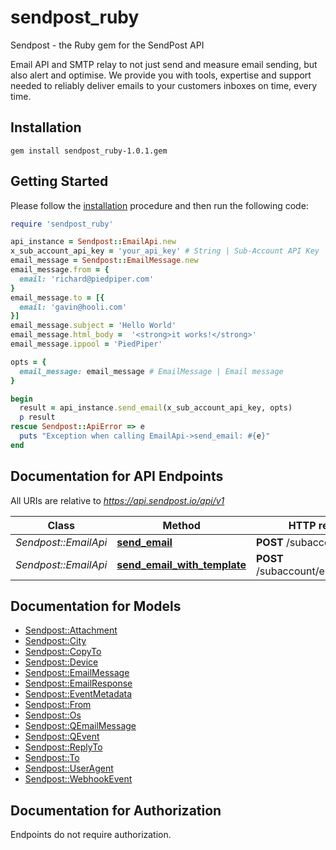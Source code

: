 # sendpost_ruby

Sendpost - the Ruby gem for the SendPost API

Email API and SMTP relay to not just send and measure email sending, but also alert and optimise. We provide you with tools, expertise and support needed to reliably deliver emails to your customers inboxes on time, every time.


## Installation

```shell
gem install sendpost_ruby-1.0.1.gem
```

## Getting Started

Please follow the [installation](#installation) procedure and then run the following code:

```ruby
require 'sendpost_ruby'

api_instance = Sendpost::EmailApi.new
x_sub_account_api_key = 'your_api_key' # String | Sub-Account API Key
email_message = Sendpost::EmailMessage.new
email_message.from = {
  email: 'richard@piedpiper.com'
}
email_message.to = [{
  email: 'gavin@hooli.com'
}]
email_message.subject = 'Hello World'
email_message.html_body =  '<strong>it works!</strong>'
email_message.ippool = 'PiedPiper'

opts = {
  email_message: email_message # EmailMessage | Email message
}

begin
  result = api_instance.send_email(x_sub_account_api_key, opts)
  p result
rescue Sendpost::ApiError => e
  puts "Exception when calling EmailApi->send_email: #{e}"
end

```

## Documentation for API Endpoints

All URIs are relative to *https://api.sendpost.io/api/v1*

Class | Method | HTTP request | Description
------------ | ------------- | ------------- | -------------
*Sendpost::EmailApi* | [**send_email**](docs/EmailApi.md#send_email) | **POST** /subaccount/email/ | 
*Sendpost::EmailApi* | [**send_email_with_template**](docs/EmailApi.md#send_email_with_template) | **POST** /subaccount/email/template | 


## Documentation for Models

 - [Sendpost::Attachment](docs/Attachment.md)
 - [Sendpost::City](docs/City.md)
 - [Sendpost::CopyTo](docs/CopyTo.md)
 - [Sendpost::Device](docs/Device.md)
 - [Sendpost::EmailMessage](docs/EmailMessage.md)
 - [Sendpost::EmailResponse](docs/EmailResponse.md)
 - [Sendpost::EventMetadata](docs/EventMetadata.md)
 - [Sendpost::From](docs/From.md)
 - [Sendpost::Os](docs/Os.md)
 - [Sendpost::QEmailMessage](docs/QEmailMessage.md)
 - [Sendpost::QEvent](docs/QEvent.md)
 - [Sendpost::ReplyTo](docs/ReplyTo.md)
 - [Sendpost::To](docs/To.md)
 - [Sendpost::UserAgent](docs/UserAgent.md)
 - [Sendpost::WebhookEvent](docs/WebhookEvent.md)


## Documentation for Authorization

Endpoints do not require authorization.

